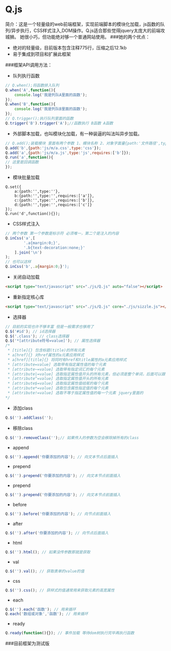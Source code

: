 Q.js
=

简介：这是一个轻量级的web前端框架，实现前端脚本的模块化加载，js函数的队列/异步执行，CSS样式注入,DOM操作。Q.js适合那些觉得jquery太庞大的前端攻城狮。
她很小巧，但功能绝对够一个普通网站使用。
###她的两个优点：
- 绝对的轻量级，目前版本包含注释775行，压缩之后12.1kb
- 易于集成到项目和扩展此框架

###框架API调用方法：
- 队列执行函数
```javascript
// Q.when();将函数排入队列
Q.when('A',function(){
    console.log('我是列队A里面的函数');
});
Q.when('B',function(){
    console.log('我是列队B里面的函数');
});
// Q.trigger();执行队列里面的函数
Q.trigger('B').trigger('A');//函数执行 B函数 A函数
```
- 外部脚本加载，也叫模块化加载，有一种装逼的叫法叫异步加载。
```javascript
// Q.add();装载模块 里面有两个参数 1、模块名称 2、对象字面量{path:'文件路径',type:'文件类型',requires:'定义依赖关系'}。Q.run();模块加载的运行方法。
Q.add('b',{path:'js/m/a.css',type:'css'});
Q.add('a',{path:'js/m/a.js',type:'js',requires:['b']});
Q.run('a',function(){
// 这里是回调函数
});
```
- 模块批量加载
```javasript
Q.set({
	a:{path:'',type:''},
	b:{path:'',type:'',requires:['a']},
	c:{path:'',type:'',requires:['b']},
	d:{path:'',type:'',requires:['c']}
});
Q.run('d',function(){});
```
- CSS样式注入
```javascript
// 两个参数 第一个参数是标示符 必须唯一，第二个是注入的内容
Q.inCss('a',[
        '.a{margin:0;}',
        '.b{text-decoration:none;}'
    ].join('\n')
);
// 也可以这样
Q.inCss('b',.a{margin:0;}');
```
- 关闭自动加载
```html
<script type="text/javascript" src="./js/Q.js" auto="false"></script>
```
- 重新指定核心库
```html
<script type="text/javascript" src="./js/Q.js" core="./js/sizzle.js"></script>
```
- 选择器
```javascript
// 目前的实现也许不够丰富 但是一般需求也够用了
Q.$('#id'); // id选择器
Q.$('.class'); // class选择器
Q.$('*[attribute符号=value]'); // 属性选择器
/*
 * [title]{} 包含标题(title)的所有元素
 * a[href]{} 对href属性的a元素应用样式
 * a[href][title]{} 将同时有href和title属性的a元素应用样式
 * [attribute=value] 选取带有指定属性值的每个元素
 * [attribute~=value] 选取带有指定词汇的每个元素
 * [attribute|=value] 选取指定属性值开头的所有元素，但必须是整个单词，后面可以跟-号
 * [attribute^=value] 选取指定属性值开头的所有元素
 * [attribute$=value] 选取指定属性值结尾的每个元素
 * [attribute*=value] 选取包含属性指定值的每个元素
 * [attribute!=value] 选取不等于指定属性值的每一个元素 jquery里面的
*/
```
- 添加class
```javascript
Q.$('').addClass('');
```
- 移除class
```javascript
Q.$('').removeClass('');// 如果传入的参数为空会移除掉所有的class
```
- append
```javascript
Q.$('').append('你要添加的内容'); // 向文本节点后面插入
```
- prepend
```javascript
Q.$('').prepend('你要添加的内容'); // 向文本节点前面插入
```
- prepend
```javascript
Q.$('').prepend('你要添加的内容'); // 向文本节点前面插入
```
- before
```javascript
Q.$('').before('你要添加的内容'); // 向节点前面插入
```
- after
```javascript
Q.$('').after('你要添加的内容'); // 向节点后面插入
```
- html
```javascript
Q.$('').html(); // 如果没传参数那就是获取
```
- val
```javascript
Q.$('').val(); // 获取表单的value的值
```
- css
```javascript
Q.$('').css(); // 获样式的值通常用来获取元素的高宽属性
```
- each
```javascript
Q.$('').each('函数'); // 用来循环
Q.each('数组或对象','函数'); // 用来循环
```
- ready
```javascript
Q.ready(function(){}); // 事件加载 等待dom树执行完毕再执行函数
```
###目前框架为测试版